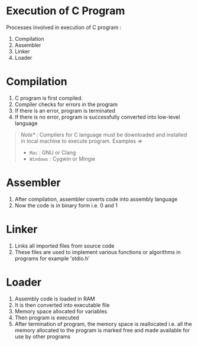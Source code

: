# Execution of C Program

Processes involved in execution of C program :

1. Compilation
2. Assembler
3. Linker
4. Loader

# Compilation

1. C program is first compiled.
2. Compiler checks for errors in the program
3. If there is an error, program is terminated
4. If there is no error, program is successfully converted into low-level language

> _Note*_ : Compilers for C language must be downloaded and installed in local machine to execute program. Examples =>
> - `Mac` : GNU or Clang
> - `Windows` : Cygwin or Mingw

# Assembler

1. After compilation, assembler coverts code into assembly language
2. Now the code is in binary form i.e. 0 and 1

# Linker

1. Links all imported files from source code
2. These files are used to implement various functions or algorithms in programs for example 'stdio.h'

# Loader

1. Assembly code is loaded in RAM
2. It is then converted into executable file
3. Memory space allocated for variables
4. Then program is executed
5. After termination of program, the memory space is reallocated i.e. all the memory allocated to the program is marked free and made available for use by other programs
